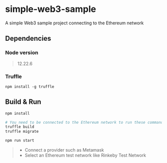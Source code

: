 # simple-web3-sample

A simple Web3 sample project connecting to the Ethereum network

## Dependencies

### Node version

> 12.22.6

### Truffle

```
npm install -g truffle
```

## Build & Run

```sh
npm install

# You need to be connected to the Ethereum network to run these commands
truffle build
truffle migrate

npm run start
```

> * Connect a provider such as Metamask
> * Select an Ethereum test network like Rinkeby Test Network
